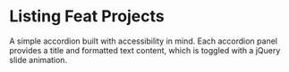 # Listing Feat Projects

A simple accordion built with accessibility in mind. Each accordion panel provides a title and formatted text content, which is toggled with a jQuery slide animation.
